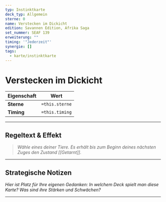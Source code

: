 ```yaml
---
typ: Instinktkarte
deck_typ: Allgemein
sterne: 0
name: Verstecken im Dickicht
edition: Savannen Edition, Afrika Saga
set_nummer: SEAF 139
erweiterung: ""
timing: '"Jederzeit"'
synergie: []
tags:
  - karte/instinktkarte
---
```


# Verstecken im Dickicht

| Eigenschaft | Wert |
|---|---|
| **Sterne** | `=this.sterne` |
| **Timing** | `=this.timing` |

---
## Regeltext & Effekt

> *Wähle eines deiner Tiere. Es erhält bis zum Beginn deines nächsten Zuges den Zustand [[Getarnt]].*

---
## Strategische Notizen

*Hier ist Platz für Ihre eigenen Gedanken: In welchem Deck spielt man diese Karte? Was sind ihre Stärken und Schwächen?*

---
